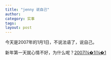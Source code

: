 ```yaml
---
title: "jenny 说自己"
author:
category: 实事
tags: 
layout: post
---
```

今天是2007年的1月1日，不说法语了，说自己。

新年第一天就心情不好，为什么呢？<a id="p215" href="http://www.rijiben.org/wp-content/blogs/6/uploads//diary2007-1-1.mp3">2007ï¼�1ï¼�1</a>

